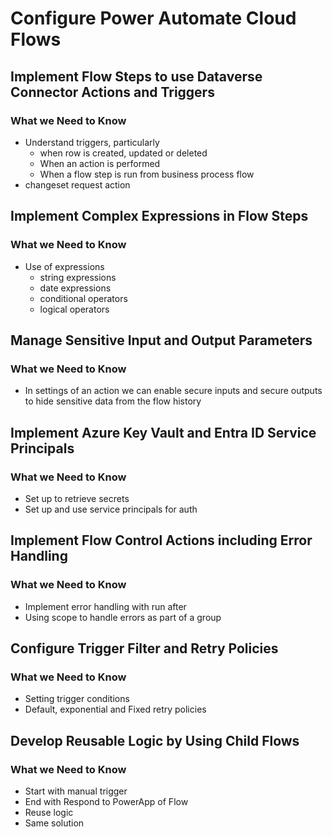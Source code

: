 # Configure Power Automate Cloud Flows

## Implement Flow Steps to use Dataverse Connector Actions and Triggers

### What we Need to Know

- Understand triggers, particularly
  - when row is created, updated or deleted
  - When an action is performed
  - When a flow step is run from business process flow
- changeset request action

## Implement Complex Expressions in Flow Steps

### What we Need to Know

- Use of expressions
  - string expressions
  - date expressions
  - conditional operators
  - logical operators

## Manage Sensitive Input and Output Parameters

### What we Need to Know

- In settings of an action we can enable secure inputs and secure outputs to
hide sensitive data from the flow history

## Implement Azure Key Vault and Entra ID Service Principals

### What we Need to Know

- Set up to retrieve secrets
- Set up and use service principals for auth

## Implement Flow Control Actions including Error Handling

### What we Need to Know

- Implement error handling with run after
- Using scope to handle errors as part of a group

## Configure Trigger Filter and Retry Policies

### What we Need to Know

- Setting trigger conditions
- Default, exponential and Fixed retry policies

## Develop Reusable Logic by Using Child Flows

### What we Need to Know

- Start with manual trigger
- End with Respond to PowerApp of Flow
- Reuse logic
- Same solution

